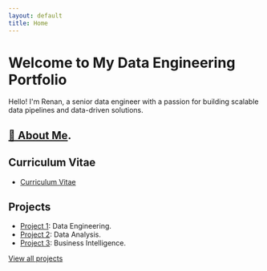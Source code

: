 ```yaml
---
layout: default
title: Home
---
```


# Welcome to My Data Engineering Portfolio

Hello! I'm Renan, a senior data engineer with a passion for building scalable data pipelines and data-driven solutions.

## <a href="https://renancambre.github.io/about.html" target="_blank">🚀 About Me</a>.


## Curriculum Vitae

- [Curriculum Vitae](cv)

## Projects

- [Project 1](projects#project1): Data Engineering.
- [Project 2](projects#project2): Data Analysis.
- [Project 3](projects#project3): Business Intelligence.

[View all projects](projects)
